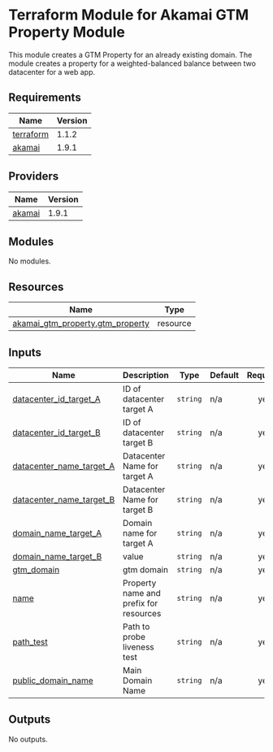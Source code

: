# Terraform Module for Akamai GTM Property Module

This module creates a GTM Property for an already existing domain. The module creates a property for a weighted-balanced balance between two datacenter for a web app.

## Requirements

| Name | Version |
|------|---------|
| <a name="requirement_terraform"></a> [terraform](#requirement\_terraform) | 1.1.2 |
| <a name="requirement_akamai"></a> [akamai](#requirement\_akamai) | 1.9.1 |

## Providers

| Name | Version |
|------|---------|
| <a name="provider_akamai"></a> [akamai](#provider\_akamai) | 1.9.1 |

## Modules

No modules.

## Resources

| Name | Type |
|------|------|
| [akamai_gtm_property.gtm_property](https://registry.terraform.io/providers/akamai/akamai/1.9.1/docs/resources/gtm_property) | resource |

## Inputs

| Name | Description | Type | Default | Required |
|------|-------------|------|---------|:--------:|
| <a name="input_datacenter_id_target_A"></a> [datacenter\_id\_target\_A](#input\_datacenter\_id\_target\_A) | ID of datacenter target A | `string` | n/a | yes |
| <a name="input_datacenter_id_target_B"></a> [datacenter\_id\_target\_B](#input\_datacenter\_id\_target\_B) | ID of datacenter target B | `string` | n/a | yes |
| <a name="input_datacenter_name_target_A"></a> [datacenter\_name\_target\_A](#input\_datacenter\_name\_target\_A) | Datacenter Name for target A | `string` | n/a | yes |
| <a name="input_datacenter_name_target_B"></a> [datacenter\_name\_target\_B](#input\_datacenter\_name\_target\_B) | Datacenter Name for target B | `string` | n/a | yes |
| <a name="input_domain_name_target_A"></a> [domain\_name\_target\_A](#input\_domain\_name\_target\_A) | Domain name for target A | `string` | n/a | yes |
| <a name="input_domain_name_target_B"></a> [domain\_name\_target\_B](#input\_domain\_name\_target\_B) | value | `string` | n/a | yes |
| <a name="input_gtm_domain"></a> [gtm\_domain](#input\_gtm\_domain) | gtm domain | `string` | n/a | yes |
| <a name="input_name"></a> [name](#input\_name) | Property name and prefix for resources | `string` | n/a | yes |
| <a name="input_path_test"></a> [path\_test](#input\_path\_test) | Path to probe liveness test | `string` | n/a | yes |
| <a name="input_public_domain_name"></a> [public\_domain\_name](#input\_public\_domain\_name) | Main Domain Name | `string` | n/a | yes |

## Outputs

No outputs.
